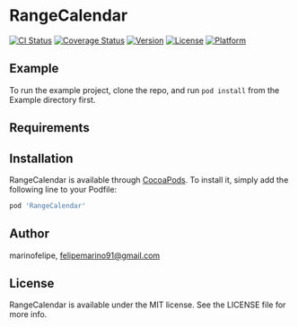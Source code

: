 # RangeCalendar

[![CI Status](https://img.shields.io/travis/marinofelipe/RangeCalendar.svg?style=flat)](https://travis-ci.org/marinofelipe/RangeCalendar)
[![Coverage Status](https://coveralls.io/repos/github/marinofelipe/RangeCalendar/badge.svg?branch=master)](https://coveralls.io/github/marinofelipe/RangeCalendar?branch=master)
[![Version](https://img.shields.io/cocoapods/v/RangeCalendar.svg?style=flat)](https://cocoapods.org/pods/RangeCalendar)
[![License](https://img.shields.io/cocoapods/l/RangeCalendar.svg?style=flat)](https://cocoapods.org/pods/RangeCalendar)
[![Platform](https://img.shields.io/cocoapods/p/RangeCalendar.svg?style=flat)](https://cocoapods.org/pods/RangeCalendar)

## Example

To run the example project, clone the repo, and run `pod install` from the Example directory first.

## Requirements

## Installation

RangeCalendar is available through [CocoaPods](https://cocoapods.org). To install
it, simply add the following line to your Podfile:

```ruby
pod 'RangeCalendar'
```

## Author

marinofelipe, felipemarino91@gmail.com

## License

RangeCalendar is available under the MIT license. See the LICENSE file for more info.
